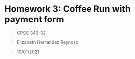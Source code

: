 # Homework 3: Coffee Run with payment form

> CPSC 349-02

> Elizabeth Hernandez Reynoso

> 10/01/2021